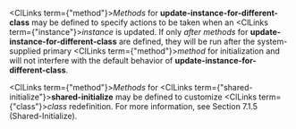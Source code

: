 



<ClLinks  term={"method"}><i>Methods</i></ClLinks> for **update-instance-for-different-class** may be defined to specify actions to be taken when an <ClLinks  term={"instance"}><i>instance</i></ClLinks> is updated. If only *after methods* for **update-instance-for-different-class** are defined, they will be run after the system-supplied primary <ClLinks  term={"method"}><i>method</i></ClLinks> for initialization and will not interfere with the default behavior of **update-instance-for-different-class**. 



<ClLinks  term={"method"}><i>Methods</i></ClLinks> for <ClLinks  term={"shared-initialize"}><b>shared-initialize</b></ClLinks> may be defined to customize <ClLinks  term={"class"}><i>class</i></ClLinks> redefinition. For more information, see Section 7.1.5 (Shared-Initialize). 







 



 




